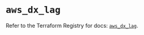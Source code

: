 # `aws_dx_lag`

Refer to the Terraform Registry for docs: [`aws_dx_lag`](https://registry.terraform.io/providers/hashicorp/aws/6.5.0/docs/resources/dx_lag).
